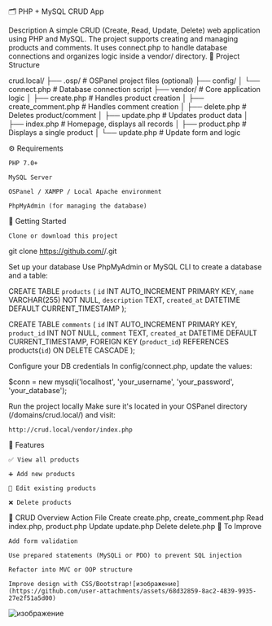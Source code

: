 🗂 PHP + MySQL CRUD App

Description
A simple CRUD (Create, Read, Update, Delete) web application using PHP and MySQL. The project supports creating and managing products and comments. It uses connect.php to handle database connections and organizes logic inside a vendor/ directory.
📁 Project Structure

crud.local/
├── .osp/                    # OSPanel project files (optional)
├── config/
│   └── connect.php          # Database connection script
├── vendor/                  # Core application logic
│   ├── create.php           # Handles product creation
│   ├── create_comment.php   # Handles comment creation
│   ├── delete.php           # Deletes product/comment
│   ├── update.php           # Updates product data
│   ├── index.php            # Homepage, displays all records
│   ├── product.php          # Displays a single product
│   └── update.php           # Update form and logic

⚙ Requirements

    PHP 7.0+

    MySQL Server

    OSPanel / XAMPP / Local Apache environment

    PhpMyAdmin (for managing the database)

🚀 Getting Started

    Clone or download this project

git clone https://github.com/<your-username>/<repo-name>.git

Set up your database
Use PhpMyAdmin or MySQL CLI to create a database and a table:

CREATE TABLE `products` (
  `id` INT AUTO_INCREMENT PRIMARY KEY,
  `name` VARCHAR(255) NOT NULL,
  `description` TEXT,
  `created_at` DATETIME DEFAULT CURRENT_TIMESTAMP
);

CREATE TABLE `comments` (
  `id` INT AUTO_INCREMENT PRIMARY KEY,
  `product_id` INT NOT NULL,
  `comment` TEXT,
  `created_at` DATETIME DEFAULT CURRENT_TIMESTAMP,
  FOREIGN KEY (`product_id`) REFERENCES products(`id`) ON DELETE CASCADE
);

Configure your DB credentials
In config/connect.php, update the values:

$conn = new mysqli('localhost', 'your_username', 'your_password', 'your_database');

Run the project locally
Make sure it's located in your OSPanel directory (/domains/crud.local/) and visit:

    http://crud.local/vendor/index.php

🧩 Features

    ✅ View all products

    ➕ Add new products

    📝 Edit existing products

    ❌ Delete products

📐 CRUD Overview
Action	File
Create	create.php, create_comment.php
Read	index.php, product.php
Update	update.php
Delete	delete.php
🔧 To Improve

    Add form validation

    Use prepared statements (MySQLi or PDO) to prevent SQL injection

    Refactor into MVC or OOP structure

    Improve design with CSS/Bootstrap![изображение](https://github.com/user-attachments/assets/68d32859-8ac2-4839-9935-27e2f51a5d00)

![изображение](https://github.com/user-attachments/assets/6e4b6ffd-7d4d-4033-98b9-e316e742aad8)

